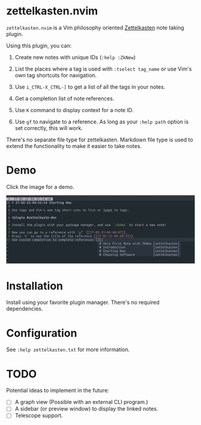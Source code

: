 # zettelkasten.nvim

`zettelkasten.nvim` is a Vim philosophy oriented [Zettelkasten](https://zettelkasten.de) note
taking plugin.

Using this plugin, you can:

1. Create new notes with unique IDs (`:help :ZkNew`)

2. List the places where a tag is used with `:tselect tag_name` or use Vim's own tag shortcuts for
   navigation.

3. Use `i_CTRL-X_CTRL-]` to get a list of all the tags in your notes.

4. Get a completion list of note references.

5. Use `K` command to display context for a note ID.

6. Use `gf` to navigate to a reference. As long as your `:help path` option is set correctly, this
   will work.

There's no separate file type for zettelkasten. Markdown file type is used to extend the
functionality to make it easier to take notes.

# Demo

Click the image for a demo.

[![demo](assets/screenshot.png)](https://youtu.be/WBYdzsFIkUk)

# Installation

Install using your favorite plugin manager. There's no required dependencies.

# Configuration

See `:help zettelkasten.txt` for more information.

# TODO

Potential ideas to implement in the future:

- [ ] A graph view (Possible with an external CLI program.)
- [ ] A sidebar (or preview window) to display the linked notes.
- [ ] Telescope support.
